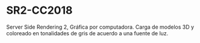 # SR2-CC2018
Server Side Rendering 2, Gráfica por computadora. Carga de modelos 3D y coloreado en tonalidades de gris de acuerdo a una fuente de luz.
